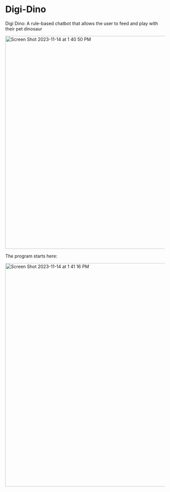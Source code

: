 # Digi-Dino
Digi Dino: A rule-based chatbot that allows the user to feed and play with their pet dinosaur

<img width="671" alt="Screen Shot 2023-11-14 at 1 40 50 PM" src="https://github.com/treaddevs/Digi-Dino/assets/148214913/802d60eb-d278-4889-a965-a4f66277629a">

The program starts here:

<img width="704" alt="Screen Shot 2023-11-14 at 1 41 16 PM" src="https://github.com/treaddevs/Digi-Dino/assets/148214913/9876ce12-71ef-4144-b6e1-68a6378a26ec">

